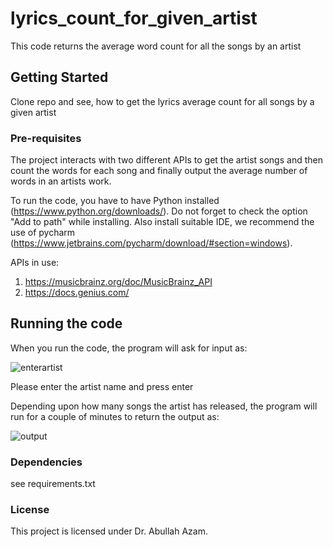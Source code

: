 # lyrics_count_for_given_artist
This code returns the average word count for all the songs by an artist

## Getting Started
Clone repo and see, how to get the lyrics average count for all songs by a given artist

### Pre-requisites
The project interacts with two different APIs to get the artist songs and then count the words for each song and finally output the average number of words in an artists work.

To run the code, you have to have Python installed (https://www.python.org/downloads/). Do not forget to check the option "Add to path" while installing.
Also install suitable IDE, we recommend the use of pycharm (https://www.jetbrains.com/pycharm/download/#section=windows).

APIs in use:
1. https://musicbrainz.org/doc/MusicBrainz_API
2. https://docs.genius.com/

## Running the code
When you run the code, the program will ask for input as:

![enterartist](https://user-images.githubusercontent.com/61545526/130592891-b767046c-a67a-4af3-9baa-c98286ee8366.jpg)

Please enter the artist name and press enter

Depending upon how many songs the artist has released, the program will run for a couple of minutes to return the output as:

![output](https://user-images.githubusercontent.com/61545526/130649254-989c5f7c-891a-42ed-ba76-91133f7f1ab8.jpg)

### Dependencies

see requirements.txt

### License
This project is licensed under Dr. Abullah Azam.
